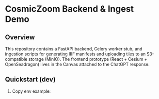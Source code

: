 # CosmicZoom Backend & Ingest Demo

## Overview
This repository contains a FastAPI backend, Celery worker stub, and ingestion scripts for generating IIIF manifests and uploading tiles to an S3-compatible storage (MinIO). The frontend prototype (React + Cesium + OpenSeadragon) lives in the Canvas attached to the ChatGPT response.

## Quickstart (dev)
1. Copy env example:
